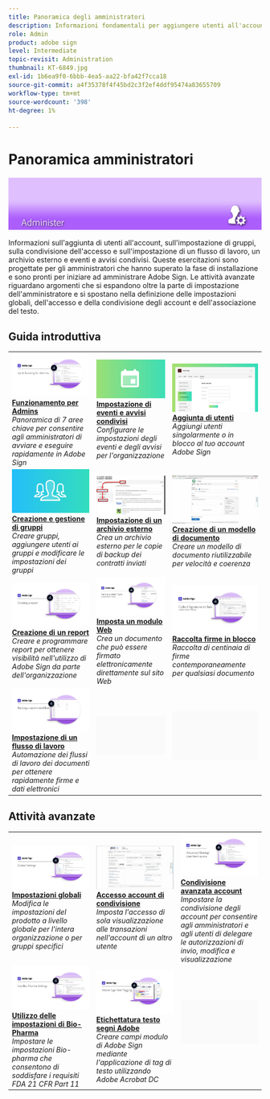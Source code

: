 ```yaml
---
title: Panoramica degli amministratori
description: Informazioni fondamentali per aggiungere utenti all'account, impostare gruppi, condividere l'accesso e impostare un flusso di lavoro, un archivio esterno e eventi e avvisi condivisi
role: Admin
product: adobe sign
level: Intermediate
topic-revisit: Administration
thumbnail: KT-6849.jpg
exl-id: 1b6ea9f0-6bbb-4ea5-aa22-bfa42f7cca18
source-git-commit: a4f35378f4f45bd2c3f2ef4ddf95474a83655709
workflow-type: tm+mt
source-wordcount: '398'
ht-degree: 1%

---
```


# Panoramica amministratori

![Firma immagine Administrators](../assets/Hero-Admin.png)

Informazioni sull&#39;aggiunta di utenti all&#39;account, sull&#39;impostazione di gruppi, sulla condivisione dell&#39;accesso e sull&#39;impostazione di un flusso di lavoro, un archivio esterno e eventi e avvisi condivisi. Queste esercitazioni sono progettate per gli amministratori che hanno superato la fase di installazione e sono pronti per iniziare ad amministrare Adobe Sign. Le attività avanzate riguardano argomenti che si espandono oltre la parte di impostazione dell&#39;amministratore e si spostano nella definizione delle impostazioni globali, dell&#39;accesso e della condivisione degli account e dell&#39;associazione del testo.

## Guida introduttiva

<table style="table-layout:fixed">
<tr>
  <td>
    <a href="up-and-running-admin.md">
      <img alt="Funzionamento per Admins" src="../assets/Up-Running.png" />
    </a>
    <div>
    <a href="up-and-running-admin.md"><strong>Funzionamento per Admins</strong></a>
    </div>
    <em>Panoramica di 7 aree chiave per consentire agli amministratori di avviare e eseguire rapidamente in Adobe Sign</em>
    <br>
  </td>
  <td>
    <a href="set-up-shared-events-and-alert.md">
      <img alt="Impostazione di eventi e avvisi condivisi" src="../assets/SharedEvents.png" />
    </a>
    <div>
    <a href="set-up-shared-events-and-alert.md"><strong>Impostazione di eventi e avvisi condivisi</strong></a>
    </div>
    <em>Configurare le impostazioni degli eventi e degli avvisi per l'organizzazione</em>
    <br>
  </td>
  <td>
    <a href="add-users-to-your-account.md">
      <img alt="Aggiunta di server" src="../assets/Adding-Users.png" />
    </a>
    <div>
    <a href="add-users-to-your-account.md"><strong>Aggiunta di utenti</strong></a>
    </div>
    <em>Aggiungi utenti singolarmente o in blocco al tuo account Adobe Sign</em>
    <br>
  </td>
</tr>
<tr>
  <td>
    <a href="create-and-manage-groups.md">
      <img alt="Creazione e gestione di gruppi" src="../assets/Creating-Groups.png" />
    </a>
    <div>
    <a href="create-and-manage-groups.md"><strong>Creazione e gestione di gruppi</strong></a>
    </div>
    <em>Creare gruppi, aggiungere utenti ai gruppi e modificare le impostazioni dei gruppi</em>
    <br>
  </td>
  <td>
    <a href="set-up-your-external-archive.md">
      <img alt="Impostazione di un archivio esterno" src="../assets/ExternalArchive.png" />
    </a>
    <div>
    <a href="set-up-your-external-archive.md"><strong>Impostazione di un archivio esterno</strong></a>
    </div>
    <em>Crea un archivio esterno per le copie di backup dei contratti inviati</em>
    <br>
  </td>
  <td>
    <a href="../sign-advanced-users/create-a-template.md">
      <img alt="Creazione di un modello di documento" src="../assets/Template.png" />
    </a>
    <div>
    <a href="../sign-advanced-users/create-a-template.md"><strong>Creazione di un modello di documento</strong></a>
    </div>
    <em>Creare un modello di documento riutilizzabile per velocità e coerenza</em>
    <br>
  </td>
</tr>
<tr>
  <td>
    <a href="create-a-report.md">
      <img alt="Creazione di un report" src="../assets/Report.png" />
    </a>
    <div>
    <a href="create-a-report.md"><strong>Creazione di un report</strong></a>
    </div>
    <em>Creare e programmare report per ottenere visibilità nell'utilizzo di Adobe Sign da parte dell'organizzazione</em>
    <br>
  </td>
  <td>
    <a href="../sign-advanced-users/webform.md">
      <img alt="Imposta un modulo Web" src="../assets/Webform.png" />
    </a>
    <div>
    <a href="../sign-advanced-users/webform.md"><strong>Imposta un modulo Web</strong></a>
    </div>
    <em>Crea un documento che può essere firmato elettronicamente direttamente sul sito Web</em>
    <br>
  </td>
  <td>
    <a href="../sign-advanced-users/megasign.md">
      <img alt="Raccolta firme in blocco" src="../assets/Megasign.png" />
    </a>
    <div>
    <a href="../sign-advanced-users/megasign.md"><strong>Raccolta firme in blocco</strong></a>
    </div>
    <em>Raccolta di centinaia di firme contemporaneamente per qualsiasi documento</em>
    <br>
  </td>
</tr>
<tr>
  <td>
    <a href="building-a-custom-workflow.md">
      <img alt="Impostazione di un flusso di lavoro" src="../assets/BuildingWorkflow.png" />
    </a>
    <div>
    <a href="building-a-custom-workflow.md"><strong>Impostazione di un flusso di lavoro</strong></a>
    </div>
    <em>Automazione dei flussi di lavoro dei documenti per ottenere rapidamente firme e dati elettronici</em>
    <br>
  </td>
  <td>
    <img alt="Spaziatore" src="../assets/Grayspacer.png" />
    <div>
    <br>
  </td>
  <td>
    <img alt="Spaziatore" src="../assets/Grayspacer.png" />
    <div>
    <br>
  </td>
</tr>
</table>

## Attività avanzate

<table style="table-layout:fixed">
<tr>
  <td>
    <a href="learn-about-global-settings.md">
      <img alt="Impostazioni globali" src="../assets/GlobalSettings_1280.png">
    </a>
    <div>
    <a href="learn-about-global-settings.md"><strong>Impostazioni globali</strong></a>
    </div>
    <em>Modifica le impostazioni del prodotto a livello globale per l'intera organizzazione o per gruppi specifici</em>
    <br>
  </td>
  <td>
    <a href="share-account-access.md">
      <img alt="Accesso account di condivisione" src="../assets/SharingAccess.png" />
    </a>  
    <div>
    <a href="share-account-access.md"><strong>Accesso account di condivisione</strong></a>
    </div>
    <em>Imposta l'accesso di sola visualizzazione alle transazioni nell'account di un altro utente</em>
    <br>
  </td>
  <td>
    <a href="advanced-account-sharing.md">
      <img alt="Condivisione avanzata account" src="../assets/AdvancedSharing_1280.png" />
    </a>
    <div>
    <a href="advanced-account-sharing.md"><strong>Condivisione avanzata account</strong></a>
    </div>
    <em>Impostare la condivisione degli account per consentire agli amministratori e agli utenti di delegare le autorizzazioni di invio, modifica e visualizzazione</em>
    <br>
  </td>
</tr>
<tr>
  <td>
    <a href="use-bio-pharma-settings.md">
      <img alt="Utilizzo delle impostazioni di Bio-Pharma" src="../assets/Bio_1280.png" />
    </a>
    <div>
    <a href="use-bio-pharma-settings.md"><strong>Utilizzo delle impostazioni di Bio-Pharma</strong></a>
    </div>
    <em>Impostare le impostazioni Bio-pharma che consentono di soddisfare i requisiti FDA 21 CFR Part 11</em>
    <br>
  </td> 
  <td>
     <a href="../sign-advanced-users/adobe-sign-text-tagging.md">
      <img alt="Etichettatura testo segni Adobe" src="../assets/Text-Tagging.png" />
    </a>
    <div>
    <a href="../sign-advanced-users/adobe-sign-text-tagging.md"><strong>Etichettatura testo segni Adobe</strong></a>
    <div>
    <em>Creare campi modulo di Adobe Sign mediante l'applicazione di tag di testo utilizzando Adobe Acrobat DC</em>
    <br>
  </td>
  <td>
    <img alt="Spaziatore" src="../assets/Grayspacer.png" />
    <div>
    <br>
  </td>
</tr>
</table>
